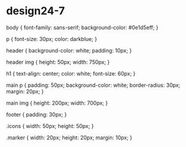 # design24-7
body {
    font-family: sans-serif;
    background-color: #0e1d5eff;
}

p {
    font-size: 30px;
    color: darkblue;
}

header {
    background-color: white;
    padding: 10px;
}

header img {
    height: 50px;
    width: 750px;
}

h1 {
    text-align: center;
    color: white;
    font-size: 60px;
}

main p {
    padding: 50px;
    background-color: white;
    border-radius: 30px;
    margin: 20px;
}

main img {
    height: 200px;
    width: 700px;
}

footer {
    padding: 30px;
}

.icons {
    width: 50px;
    height: 50px;
}

.marker {
    width: 20px;
    height: 20px;
    margin: 10px;
}

